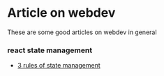 # Article on webdev

These are some good articles on webdev in general 

### react state management
- [3 rules of state management](https://dmitripavlutin.com/react-state-management/)
